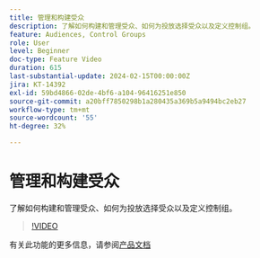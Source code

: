 ```yaml
---
title: 管理和构建受众
description: 了解如何构建和管理受众、如何为投放选择受众以及定义控制组。
feature: Audiences, Control Groups
role: User
level: Beginner
doc-type: Feature Video
duration: 615
last-substantial-update: 2024-02-15T00:00:00Z
jira: KT-14392
exl-id: 59bd4866-02de-4bf6-a104-96416251e850
source-git-commit: a20bff7850298b1a280435a369b5a9494bc2eb27
workflow-type: tm+mt
source-wordcount: '55'
ht-degree: 32%

---
```


# 管理和构建受众

了解如何构建和管理受众、如何为投放选择受众以及定义控制组。

>[!VIDEO](https://video.tv.adobe.com/v/3425861/?learn=on)

有关此功能的更多信息，请参阅[产品文档](https://experienceleague.adobe.com/docs/campaign-web/v8/audiences/audiences/create-audience.html?lang=en)
